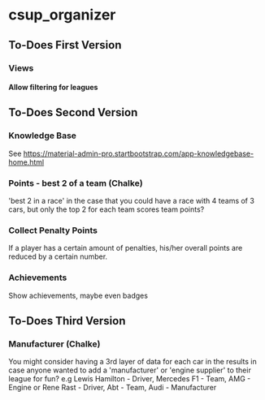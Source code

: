 # csup_organizer

## To-Does First Version



### Views

#### Allow filtering for leagues

## To-Does Second Version

### Knowledge Base
See https://material-admin-pro.startbootstrap.com/app-knowledgebase-home.html

### Points - best 2 of a team (Chalke)
'best 2 in a race' in the case that you could have a race with 4 teams of 3 cars, but only the top 2 for each team scores team points?

### Collect Penalty Points
If a player has a certain amount of penalties, his/her overall points are reduced by a certain number.

### Achievements
Show achievements, maybe even badges

## To-Does Third Version

### Manufacturer (Chalke)
You might consider having a 3rd layer of data for each car in the results in case anyone wanted to add a 'manufacturer' or 'engine supplier' to their league for fun? 
e.g Lewis Hamilton - Driver, Mercedes F1 - Team, AMG - Engine 
or Rene Rast - Driver, Abt - Team, Audi - Manufacturer